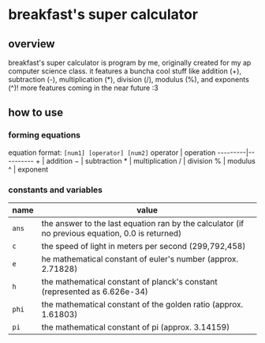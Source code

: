 # breakfast's super calculator
## overview
breakfast's super calculator is program by me, originally created for my ap computer science class. it features a buncha cool stuff like addition (+), subtraction (-), multiplication (*), division (/), modulus (%), and exponents (^)! more features coming in the near future :3

## how to use
### forming equations
equation format: `[num1] [operator] [num2]`
operator | operation
---------|----------
&plus;   | addition
&minus;  | subtraction
&ast;    | multiplication
&sol;    | division
&percnt; | modulus
&Hat;    | exponent

### constants and variables
name  | value
------|------
`ans` | the answer to the last equation ran by the calculator (if no previous equation, 0.0 is returned)
`c`   | the speed of light in meters per second (299,792,458)
`e`   | he mathematical constant of euler's number (approx. 2.71828)
`h`   | the mathematical constant of planck's constant (represented as 6.626e-34)
`phi` | the mathematical constant of the golden ratio (approx. 1.61803)
`pi`  | the mathematical constant of pi (approx. 3.14159)
